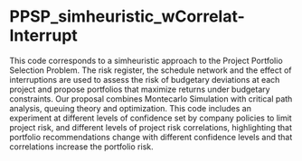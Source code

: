 # PPSP_simheuristic_wCorrelat-Interrupt

This code corresponds to a simheuristic approach to the Project Portfolio Selection Problem. 
The risk register, the schedule network and the effect of interruptions are used to assess the risk of budgetary deviations at each project
and propose portfolios that maximize returns under budgetary constraints. 
Our proposal combines Montecarlo Simulation with critical path analysis, queuing theory and optimization.
This code includes an experiment at different levels of confidence set by company policies to limit
project risk, and different levels of project risk correlations, highlighting that portfolio recommendations change
with different confidence levels and that correlations increase the portfolio risk.
